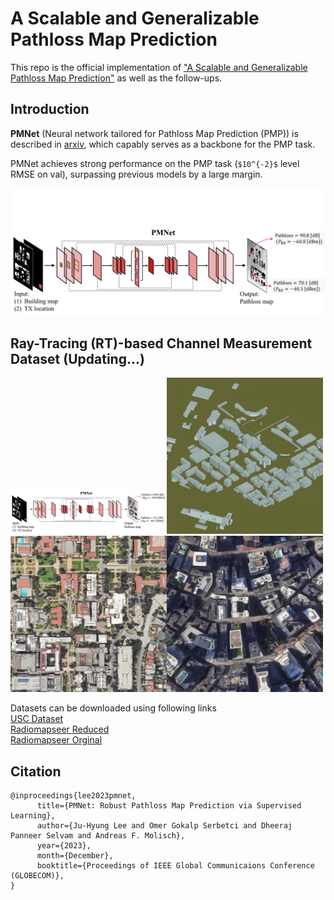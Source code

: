# A Scalable and Generalizable Pathloss Map Prediction

This repo is the official implementation of ["A Scalable and Generalizable Pathloss Map Prediction"](https://arxiv.org/abs/2211.10527.pdf) as well as the follow-ups.

## Introduction

**PMNet** (Neural network tailored for Pathloss Map Prediction (PMP)) is described in [arxiv](https://arxiv.org/abs/2103.14030), which capably serves as a backbone for the PMP task. 

PMNet achieves strong performance on the PMP task (`$10^{-2}$` level RMSE on val), surpassing previous models by a large margin.

<!-- ![overview_PMNet](figure/overview_PMNet.png) -->
<img src="figure/overview_PMNet.jpg" alt="overview_PMNet" width="600"/>



<!-- ## Main Results on USC RT Dataset with Pretrained Models -->



## Ray-Tracing (RT)-based Channel Measurement Dataset (Updating...)

<!-- ![map_USC](figure/map_USC.png)
![bldmap_3D_USC](figure/geometry_USC.png)
![map_UCLA](figure/map_UCLA.png)
![map_Boston](figure/map_Boston.png) -->
<img src="figure/overview_PMNet.png" alt="map_USC" width="250"/><img src="figure/geometry_USC.png" alt="bldmap_3D_USC" width="250"/> <br/>
<img src="figure/map_UCLA.png" alt="map_UCLA" width="250"/><img src="figure/map_Boston.png" alt="map_Boston" width="250"/>


Datasets can be downloaded using following links <br/>
[USC Dataset](https://drive.google.com/file/d/1uk7no4GwSCQ_sKI3WWnl67llzV1iLQ4l/view?usp=sharing) <br/>
[Radiomapseer Reduced](https://drive.google.com/file/d/12eeypRCnTaCv1WyY9E-FT7ugvdsBTqDN/view?usp=sharing) <br/>
[Radiomapseer Orginal](https://drive.google.com/file/d/1PTaPpLOKraVCRZU_Tzev4D5ZO32tpqMO/view?usp=sharing)



## Citation

```
@inproceedings{lee2023pmnet,
      title={PMNet: Robust Pathloss Map Prediction via Supervised Learning}, 
      author={Ju-Hyung Lee and Omer Gokalp Serbetci and Dheeraj Panneer Selvam and Andreas F. Molisch},
      year={2023},
      month={December},
      booktitle={Proceedings of IEEE Global Communicaions Conference (GLOBECOM)},
}
```